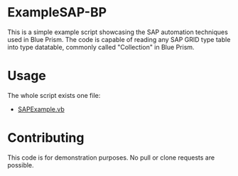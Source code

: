 # ExampleSAP-BP

This is a simple example script showcasing the SAP automation techniques used in Blue Prism.
The code is capable of reading any SAP GRID type table into type datatable, commonly called "Collection" in Blue Prism.


# Usage

The whole script exists one file:
- [SAPExample.vb](https://github.com/JurajPalusek/ExampleSAP-BP/blob/main/SAPExample.vb)


# Contributing

This code is for demonstration purposes. No pull or clone requests are possible.
